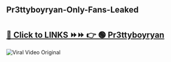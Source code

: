 
 ## Pr3ttyboyryan-Only-Fans-Leaked

# <h2><a href="https://clipsfans.com/Pr3ttyboyryan&ref=git">🔗 Click to LINKS ⏩⏩ 👉 🟢 Pr3ttyboyryan </a></h2>

<a href="https://clipsfans.com/Pr3ttyboyryan&ref=git" rel="nofollow" data-target="animated-image.originalLink"><img src="https://i.ibb.co.com/xMMVF88/686577567.gif" alt="Viral Video Original" style="max-width: 100%; display: inline-block;" data-target="animated-image.originalImage"></a>
